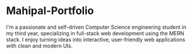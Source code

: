 # Mahipal-Portfolio
I'm a passionate and self-driven Computer Science engineering student in my third year, specializing in full-stack web development using the MERN stack. I enjoy turning ideas into interactive, user-friendly web applications with clean and modern UIs.
